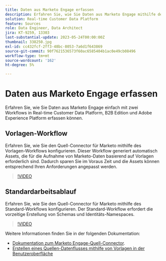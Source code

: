 ```yaml
---
title: Daten aus Marketo Engage erfassen
description: Erfahren Sie, wie Sie Daten aus Marketo Engage mithilfe des Quell-Connectors mithilfe der Standard- und Vorlagen-Workflows erfassen.
solution: Real-time Customer Data Platform
feature: Sources
role: Data Engineer, Data Architect
jira: KT-9259, 13303
last-substantial-update: 2023-05-24T00:00:00Z
thumbnail: 338250.jpg
exl-id: cc432fcf-2ff3-48bc-8053-7a6d1f643869
source-git-commit: 90f7621536573f60ac6585404b1ac0e49cb08496
workflow-type: tm+mt
source-wordcount: '162'
ht-degree: 5%

---
```


# Daten aus Marketo Engage erfassen

Erfahren Sie, wie Sie Daten aus Marketo Engage einfach mit zwei Workflows in Real-time Customer Data Platform, B2B Edition und Adobe Experience Platform erfassen können.

## Vorlagen-Workflow

Erfahren Sie, wie Sie den Quell-Connector für Marketo mithilfe des Vorlagen-Workflows konfigurieren. Dieser Workflow generiert automatisch Assets, die für die Aufnahme von Marketo-Daten basierend auf Vorlagen erforderlich sind. Dadurch sparen Sie im Voraus Zeit und die Assets können entsprechend Ihren Anforderungen angepasst werden.

>[!VIDEO](https://video.tv.adobe.com/v/3419550?quality=12&learn=on)

## Standardarbeitsablauf

Erfahren Sie, wie Sie den Quell-Connector für Marketo mithilfe des Standard-Workflows konfigurieren. Der Standard-Workflow erfordert die vorzeitige Erstellung von Schemas und Identitäts-Namespaces.

>[!VIDEO](https://video.tv.adobe.com/v/338250?quality=12&learn=on)

Weitere Informationen finden Sie in der folgenden Dokumentation:
* [Dokumentation zum Marketo Engage-Quell-Connector](https://experienceleague.adobe.com/docs/experience-platform/sources/connectors/adobe-applications/marketo/marketo.html).
* [Erstellen eines Quellen-Datenflusses mithilfe von Vorlagen in der Benutzeroberfläche](https://experienceleague.adobe.com/docs/experience-platform/sources/ui-tutorials/templates.html#)

